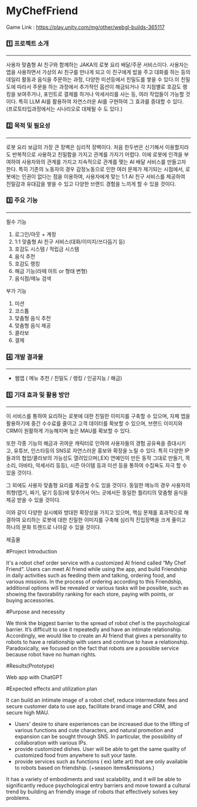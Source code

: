 # MyChefFriend

Game Link : https://play.unity.com/mg/other/webgl-builds-365117

### 1️⃣ 프로젝트 소개
---
사용자 맞춤형 AI 친구와 함께하는 JAKA의 로봇 요리 배달/주문 서비스이다. 사용자는 앱을 사용하면서 가상의 AI 친구를 만나게 되고 이 친구에게 밥을 주고 대화를 하는 등의 데일리 활동과 음식을 주문하는 과정, 다양한 미션등에서 친밀도를 쌓을 수 있다.이 친밀도에 따라서 주문을 하는 과정에서 추가적인 옵션이 해금되거나 각 지점별로 호감도 랭킹을 보여주거나, 포인트로 결제를 하거나 악세서리를 사는 등, 여러 작업들이 가능할 것이다.
특히 LLM AI를 활용하여 자연스러운 AI를 구현하여 그 효과를 증대할 수 있다. (프로토타입과정에서는 시나리오로 대체될 수 도 있다.)


### 2️⃣ 목적 및 필요성
---
로봇 요리 보급의 가장 큰 장벽은 심리적 장벽이다. 처음 한두번은 신기해서 이용할지라도 반복적으로 사용하고 친밀함을 가지고 관계를 가지기 어렵다. 이에 로봇에 인격을 부여하여 사용자와의 관계를 가지고 지속적으로 관계를 맺는 AI 배달 서비스를 만들고자 한다. 특히 기존의 노동자의 경우 감정노동으로 인한 여러 문제가 제기되는 시점에서, 로봇에는 인권이 없다는 점을 이용하여, 사용자에게 맞는 1:1 AI 친구 서비스를 제공하여 친밀감과 유대감을 쌓을 수 있고 다양한 브랜드 경험을 느끼게 할 수 있을 것이다.


### 3️⃣ 주요 기능
---
필수 기능

1.  로그인/아웃 + 계정
2. 1:1 맞춤형 AI 친구 서비스(대화/이미지/쓰다듬기 등)
3. 호감도 시스템 / 적립금 시스템
4. 음식 추천
5. 호감도 랭킹
6. 해금 기능(라떼 아트 or 형태 변형)
7. 음식점/메뉴 검색

부가 기능

1. 미션
2. 코스튬
3. 맞춤형 음식 추천
4. 맞춤형 음식 제공
5. 콜라보
6. 결제


### 4️⃣ 개발 결과물
---
- 웹앱 ( 메뉴 추천 / 친밀도 / 랭킹 / 인공지능 / 해금)


### 5️⃣ 기대 효과 및 활용 방안
---
이 서비스를 통하여 요리하는 로봇에 대한 친밀한 이미지를 구축할 수 있으며, 자체 앱을 활용하기에 중간 수수료를 줄이고 고객 데이터를 확보할 수 있으며, 브랜드 이미지와 CRM이 원활하게 가능해지며 높은 MAU를 확보할 수 있다.

또한 각종 기능의 해금과 귀여운 캐릭터로 인하여 사용자들의 경험 공유욕을 증대시키고, 유튜브, 인스타등의 SNS로 자연스러운 홍보와 확장을 노릴 수 있다. 특히 다양한 IP들과의 협업/콜라보의 가능성도 열려있으며(,EX) 연예인이 만든 동작 그대로 만들기, 목소리, 아바타, 악세서리 등등), 시즌 아이템 등과 미션 등을 통하여 수집욕도 자극 할 수 있을 것이다.

그 외에도 사용자 맞춤형 요리를 제공할 수도 있을 것이다. 동일한 메뉴의 경우 사용자의 취향(맵기, 짜기, 달기 등등)에 맞추어서 어느 곳에서든 동일한 퀄리티의 맞춤형 음식을 제공 받을 수 있을 것이다.

이와 같이 다양한 실시예와 방대한 확장성을 가지고 있으며, 핵심 문제를 효과적으로 해결하여 요리하는 로봇에 대한 친밀한 이미지를 구축해 심리적 진입장벽을 크게 줄이고 하나의 문화 트렌드로 나아갈 수 있을 것이다.

제출물

#Project Introduction

It's a robot chef order service with a customized AI friend called “My Chef Friend“. Users can meet AI friend while using the app, and build Friendship in daily activities such as feeding them and talking, ordering food, and various missions. In the process of ordering according to this Friendship, additional options will be revealed or various tasks will be possible, such as showing the favorability ranking for each store, paying with points, or buying accessories.

#Purpose and necessity

We think the biggest barrier to the spread of robot chef is the psychological barrier. It’s difficult to use it repeatedly and have an intimate relationship. Accordingly, we would like to create an AI friend that gives a personality to robots to have a relationship with users and continue to have a relationship. Paradoxically, we focused on the fact that robots are a possible service because robot have no human rights.

#Results(Prototype)

Web app with ChatGPT

#Expected effects and utilization plan

It can build an intimate image of a robot chef, reduce intermediate fees and secure customer data to use app, facilitate brand image and CRM, and secure high MAU.

- Users' desire to share experiences can be increased due to the lifting of various functions and cute characters, and natural promotion and expansion can be sought through SNS. In particular, the possibility of collaboration with various IPs.
- provide customized dishes. User will be able to get the same quality of customized food from anywhere to suit your taste.
- provide services such as functions ( ex) latte art) that are only available to robots based on friendship. (+season items&missions.)

It has a variety of embodiments and vast scalability, and it will be able to significantly reduce psychological entry barriers and move toward a cultural trend by building an friendly image of robots that effectively solves key problems.